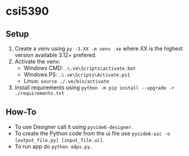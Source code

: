 # csi5390

Setup
-----

1. Create a venv using `py -3.XX -m venv .ve` where XX is the highest version available 3.12+ prefered.
2. Activate the venv:
    * Windows CMD: `.\.ve\Scripts\activate.bat`
    * Windows PS: `.\.ve\Scripts\Activate.ps1`
    * Linux: `source ./.ve/bin/activate`
3. Install requirements using `python -m pip install --upgrade -r ./requirements.txt`

How-To
------

* To use Designer call it using `pyside6-designer`.
* To create the Python code from the ui file use `pyside6-uic -o [output_file.py] [input_file.ui]`.
* To run app do `python adps.py`.